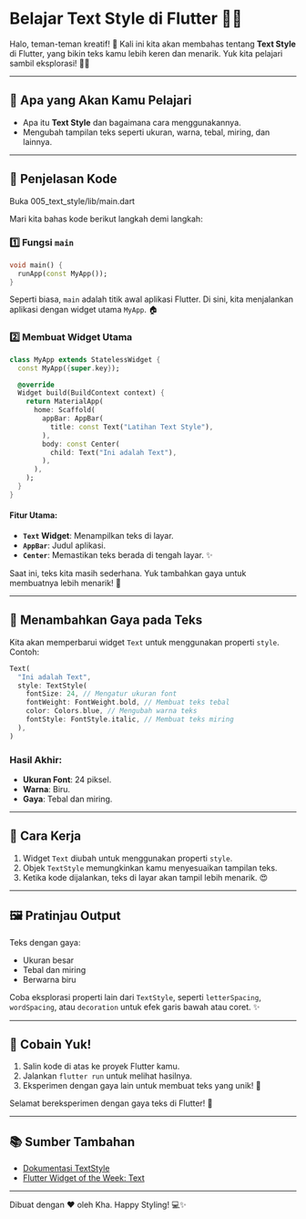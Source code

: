 # Belajar Text Style di Flutter 📝🎨

Halo, teman-teman kreatif! 👋 Kali ini kita akan membahas tentang **Text Style** di Flutter, yang bikin teks kamu lebih keren dan menarik. Yuk kita pelajari sambil eksplorasi! 🚀✨

---

## 🎯 Apa yang Akan Kamu Pelajari
- Apa itu **Text Style** dan bagaimana cara menggunakannya.
- Mengubah tampilan teks seperti ukuran, warna, tebal, miring, dan lainnya.

---

## 📝 Penjelasan Kode

Buka 005_text_style/lib/main.dart

Mari kita bahas kode berikut langkah demi langkah:

### 1️⃣ Fungsi `main`
```dart
void main() {
  runApp(const MyApp());
}
```
Seperti biasa, `main` adalah titik awal aplikasi Flutter. Di sini, kita menjalankan aplikasi dengan widget utama `MyApp`. 🏠

### 2️⃣ Membuat Widget Utama
```dart
class MyApp extends StatelessWidget {
  const MyApp({super.key});

  @override
  Widget build(BuildContext context) {
    return MaterialApp(
      home: Scaffold(
        appBar: AppBar(
          title: const Text("Latihan Text Style"),
        ),
        body: const Center(
          child: Text("Ini adalah Text"),
        ),
      ),
    );
  }
}
```
#### Fitur Utama:
- **`Text` Widget**: Menampilkan teks di layar.
- **`AppBar`**: Judul aplikasi.
- **`Center`**: Memastikan teks berada di tengah layar. ✨

Saat ini, teks kita masih sederhana. Yuk tambahkan gaya untuk membuatnya lebih menarik! 🎨

---

## 🎨 Menambahkan Gaya pada Teks
Kita akan memperbarui widget `Text` untuk menggunakan properti `style`. Contoh:
```dart
Text(
  "Ini adalah Text",
  style: TextStyle(
    fontSize: 24, // Mengatur ukuran font
    fontWeight: FontWeight.bold, // Membuat teks tebal
    color: Colors.blue, // Mengubah warna teks
    fontStyle: FontStyle.italic, // Membuat teks miring
  ),
)
```

### Hasil Akhir:
- **Ukuran Font**: 24 piksel.
- **Warna**: Biru.
- **Gaya**: Tebal dan miring.

---

## 🚀 Cara Kerja
1. Widget `Text` diubah untuk menggunakan properti `style`.
2. Objek `TextStyle` memungkinkan kamu menyesuaikan tampilan teks.
3. Ketika kode dijalankan, teks di layar akan tampil lebih menarik. 😍

---

## 🖼️ Pratinjau Output
Teks dengan gaya:
- Ukuran besar
- Tebal dan miring
- Berwarna biru

Coba eksplorasi properti lain dari `TextStyle`, seperti `letterSpacing`, `wordSpacing`, atau `decoration` untuk efek garis bawah atau coret. ✨

---

## 🎉 Cobain Yuk!
1. Salin kode di atas ke proyek Flutter kamu.
2. Jalankan `flutter run` untuk melihat hasilnya.
3. Eksperimen dengan gaya lain untuk membuat teks yang unik! 🚀

Selamat bereksperimen dengan gaya teks di Flutter! 🌟

---

## 📚 Sumber Tambahan
- [Dokumentasi TextStyle](https://api.flutter.dev/flutter/painting/TextStyle-class.html)
- [Flutter Widget of the Week: Text](https://www.youtube.com/watch?v=KtUVoxD8kVM)

---

Dibuat dengan ❤️ oleh Kha. Happy Styling! 💻✨
